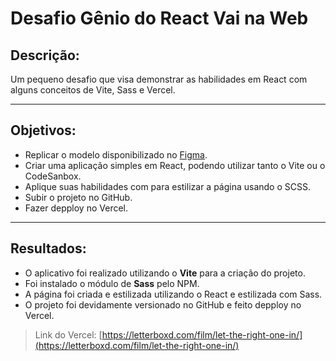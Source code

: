 # Desafio Gênio do React Vai na Web

## Descrição:

Um pequeno desafio que visa demonstrar as habilidades em React com alguns conceitos de Vite, Sass e Vercel.

---
## Objetivos:

- Replicar o modelo disponibilizado no [Figma](https://www.figma.com/design/LBODsPDSyKhBv5lex4Vrsv/Untitled?node-id=0-1&node-type=canvas&t=P8tHn7xXGiTtuRCP-0).
- Criar uma aplicação simples em React, podendo utilizar tanto o Vite ou o CodeSanbox.
- Aplique suas habilidades com para estilizar a página usando o SCSS.
- Subir o projeto no GitHub.
- Fazer depploy no Vercel.

---
## Resultados:

- O aplicativo foi realizado utilizando o **Vite** para a criação do projeto.
- Foi instalado o módulo de **Sass** pelo NPM.
- A página foi criada e estilizada utilizando o React e estilizada com Sass.
- O projeto foi devidamente versionado no GitHub e feito depploy no Vercel.

> Link do Vercel: [https://letterboxd.com/film/let-the-right-one-in/](https://letterboxd.com/film/let-the-right-one-in/)
